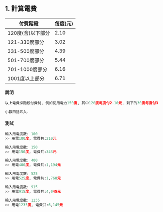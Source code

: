 

## 1. 計算電費

| 付費階段  | 每度(元)|
|--------|-----------|
| 120度(含)以下部分 |  2.10 |
| 121-330度部分   | 3.02  |
| 331-500度部分 |   4.39  |
| 501-700度部分  |  5.44 |
| 701-1000度部分 |  6.16  |
| 1001度以上部分 |  6.71 |

#### 說明
``` python
以上電費採階段付費制, 例如使用電力150度, 其中120度每度付2.10元, 剩下的30度每度付3.02元.

小數四捨五入.
``` 

#### 測試
``` python
輸入用電度數: 100
>> 用電100度, 電費共:210元

輸入用電度數: 150
>> 用電150度, 電費共:343元

輸入用電度數: 400
>> 用電400度, 電費共:1,194元

輸入用電度數: 525
>> 用電525度, 電費共:1,768元

輸入用電度數: 915
>> 用電915度, 電費共:4,045元

輸入用電度數: 1235
>> 用電1235度, 電費共:6,145元
```

